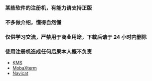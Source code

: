### 某些软件的注册机，有能力请支持正版

### 不多做介绍，懂得自然懂

### 仅供学习交流，严禁用于商业用途，下载后请于 24 小时内删除

### 使用注册机造成任何后果本人概不负责

* [KMS](https://yzbtdiy.lanzous.com/b04ygtkxc)
* [MobaXterm](https://yzbtdiy.lanzous.com/b04ygtkpe)
* [Navicat](https://yzbtdiy.lanzous.com/b04ygj2pg)
